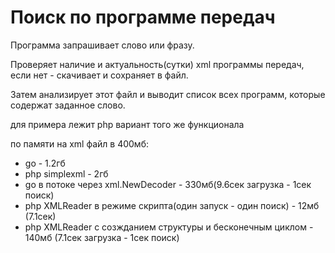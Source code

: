 # Поиск по программе передач

Программа запрашивает слово или фразу.

Проверяет наличие и актуальность(сутки) xml программы передач, если нет - скачивает  и сохраняет в файл. 

Затем анализирует этот файл и выводит список всех программ, которые содержат заданное слово.

для примера лежит php вариант того же функционала

по памяти на xml файл в 400мб: 
- go - 1.2гб
- php simplexml - 2гб
- go в потоке через xml.NewDecoder - 330мб(9.6сек загрузка - 1сек поиск)
- php XMLReader в режиме скрипта(один запуск - один поиск) - 12мб (7.1сек)
- php XMLReader с созжданием структуры и бесконечным циклом  - 140мб (7.1сек загрузка - 1сек поиск)
